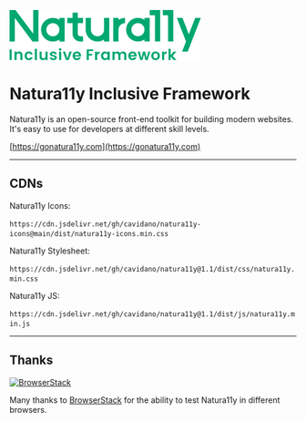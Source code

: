 ![Naturally Inclusive Framework Logo](./naturally-logo.svg)

# Natura11y Inclusive Framework

Natura11y is an open-source front-end toolkit for building modern websites. It's easy to use for developers at different skill levels.

[https://gonatura11y.com](https://gonatura11y.com)

---

## CDNs

Natura11y Icons:

`https://cdn.jsdelivr.net/gh/cavidano/natura11y-icons@main/dist/natura11y-icons.min.css`

Natura11y Stylesheet:

`https://cdn.jsdelivr.net/gh/cavidano/natura11y@1.1/dist/css/natura11y.min.css`

Natura11y JS:

`https://cdn.jsdelivr.net/gh/cavidano/natura11y@1.1/dist/js/natura11y.min.js`

---

## Thanks

<a href="https://www.browserstack.com/">
  <img src="https://live.browserstack.com/images/opensource/browserstack-logo.svg" alt="BrowserStack" width="192" height="42">
</a>

Many thanks to [BrowserStack](https://www.browserstack.com/) for the ability to test Natura11y in different browsers.